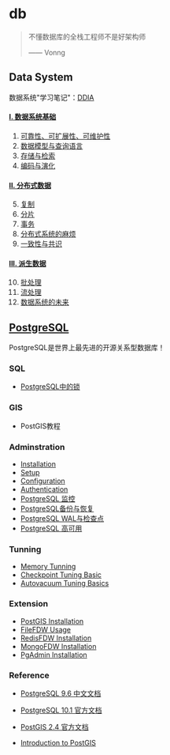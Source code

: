 # db

> 不懂数据库的全栈工程师不是好架构师
>
> —— Vonng



## Data System 

数据系统"学习笔记"：[DDIA](ddia/README.md)

####  [I. 数据系统基础](ddia/part-i.md)

1. [可靠性、可扩展性、可维护性](ddia/ch1.md)  
2. [数据模型与查询语言](ddia/ch2.md) 
3. [存储与检索](ddia/ch3.md) 
4. [编码与演化](ddia/ch4.md) 

####  [II. 分布式数据](ddia/part-ii.md)

5. [复制](ddia/ch5.md) 
6. [分片](ddia/ch6.md) 
7. [事务](ddia/ch7.md)
8. [分布式系统的麻烦](ddia/ch8.md)
9. [一致性与共识](ddia/ch9.md) 

#### [III. 派生数据](ddia/part-iii.md)

10. [批处理](ddia/ch10.md) 
11. [流处理](ddia/ch11.md) 
12. [数据系统的未来](ddia/ch12.md)




## [PostgreSQL](pg/)

PostgreSQL是世界上最先进的开源关系型数据库！

### SQL

* [PostgreSQL中的锁](note/pg-sql-lock.md) 

### GIS

* PostGIS教程

### Adminstration

- [Installation](pg/pg-admin-install.md)
- [Setup](pg/pg-admin-setup.md)
- [Configuration](pg/pg-admin-config.md)
- [Authentication](pg/pg-admin-auth.md)
- [PostgreSQL 监控](pg/pg-admin-monitor.md)
- [PostgreSQL备份与恢复](pg/pg-admin-backup.md)  
- [PostgreSQL WAL与检查点](pg/pg-admin-wal.md) 
- [PostgreSQL 高可用](pg/pg-admin-ha.md) 

### Tunning

* [Memory Tunning](pg/pg-tune-memory.md) 
* [Checkpoint Tuning Basic](pg/pg-tune-checkpoint)
* [Autovacuum Tuning Basics](pg/pg-tune-autovacuum.md) 

### Extension

* [PostGIS Installation](pg/ext-postgis-install.md)
* [FileFDW Usage](pg/ext-file_fdw-intro.md)
* [RedisFDW Installation](pg/ext-redis_fdw-install.md)
* [MongoFDW Installation](pg/ext-mongo_fdw-install.md)
* [PgAdmin Installation](pg/ext-pgadmin-install.md)


### Reference

* [PostgreSQL 9.6 中文文档](http://www.postgres.cn/docs/9.6/)
* [PostgreSQL 10.1 官方文档](https://www.postgresql.org/docs/10/static/index.html)


* [PostGIS 2.4 官方文档](https://postgis.net/docs/manual-2.4/)


* [Introduction to PostGIS](http://workshops.boundlessgeo.com/postgis-intro/index.html)

